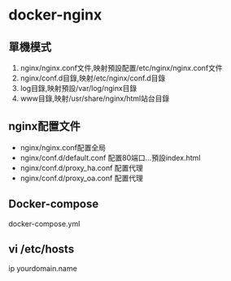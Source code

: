 # docker-nginx
## 單機模式
1. nginx/nginx.conf文件,映射預設配置/etc/nginx/nginx.conf文件
2. nginx/conf.d目錄,映射/etc/nginx/conf.d目錄
3. log目錄,映射預設/var/log/nginx目錄
4. www目錄,映射/usr/share/nginx/html站台目錄

## nginx配置文件
+ nginx/nginx.conf配置全局
+ nginx/conf.d/default.conf 配置80端口...預設index.html
+ nginx/conf.d/proxy_ha.conf 配置代理
+ nginx/conf.d/proxy_oa.conf 配置代理

## Docker-compose
docker-compose.yml

## vi /etc/hosts
ip yourdomain.name
